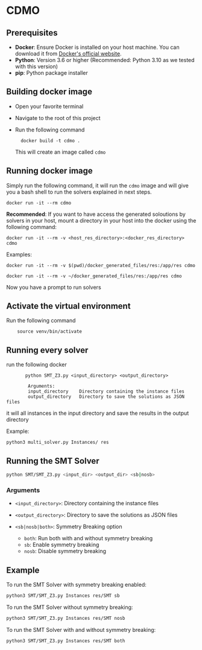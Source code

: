 
# CDMO

## Prerequisites

- **Docker**: Ensure Docker is installed on your host machine. You can download it from [Docker's official website](https://www.docker.com/get-started).
- **Python**: Version 3.6 or higher (Recommended: Python 3.10 as we tested with this version)
- **pip**: Python package installer

## Building docker image

- Open your favorite terminal
- Navigate to the root of this project
- Run the following command

        docker build -t cdmo .
    This will create an image called `cdmo`

## Running docker image

Simply run the following command, it will run the `cdmo` image and will give you a bash shell to run the 
solvers explained in next steps.

    docker run -it --rm cdmo

**Recommended**: If you want to have access the generated soloutions by solvers in your host, mount a directory in your
host into the docker using the following command:

    docker run -it --rm -v <host_res_directory>:<docker_res_directory> cdmo

Examples:

    docker run -it --rm -v $(pwd)/docker_generated_files/res:/app/res cdmo

    docker run -it --rm -v ~/docker_generated_files/res:/app/res cdmo

Now you have a prompt to run solvers

## Activate the virtual environment

Run the following command

        source venv/bin/activate

## Running every solver

run the following docker 

           python SMT_Z3.py <input_directory> <output_directory>

            Arguments:
            input_directory    Directory containing the instance files
            output_directory   Directory to save the solutions as JSON files

it will all instances in the input directory and save the results in the output directory

Example:

    python3 multi_solver.py Instances/ res



## Running the SMT Solver

```bash
python SMT/SMT_Z3.py <input_dir> <output_dir> <sb|nosb>
```

### Arguments

- `<input_directory>`: Directory containing the instance files
- `<output_directory>`: Directory to save the solutions as JSON files
- `<sb|nosb|both>`: Symmetry Breaking option
    
    - `both`: Run both with and without symmetry breaking
    - `sb`: Enable symmetry breaking
    - `nosb`: Disable symmetry breaking

## Example

To run the SMT Solver with symmetry breaking enabled:
```bash
python3 SMT/SMT_Z3.py Instances res/SMT sb
```

To run the SMT Solver without symmetry breaking:
```bash
python3 SMT/SMT_Z3.py Instances res/SMT nosb
```

To run the SMT Solver with and without symmetry breaking:
```bash
python3 SMT/SMT_Z3.py Instances res/SMT both 
```
